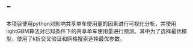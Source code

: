 # -
本项目使用python对影响共享单车使用量的因素进行可视化分析，并使用lightGBM算法对已知条件下的共享单车使用量进行预测。其中为了选择最优模型，使用了k折交叉验证和网格搜索选择最优参数。
